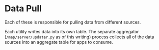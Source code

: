 Data Pull
=========

Each of these is responsible for pulling data from different sources.

Each utility writes data into its own table. The separate aggregator
(`/map/server/updater.py` as of this writing) process collects all of
the data sources into an aggregate table for apps to consume.
